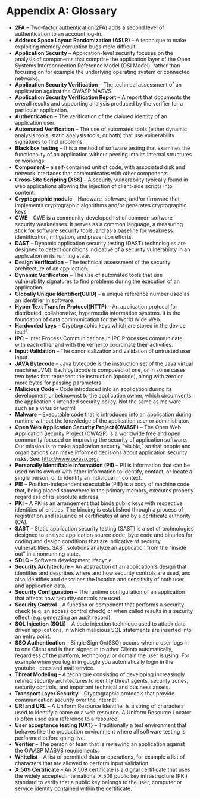 # Appendix A: Glossary

- **2FA** – Two-factor authentication(2FA) adds a second level of authentication to an account log-in.
- **Address Space Layout Randomization (ASLR)** – A technique to make exploiting memory corruption bugs more difficult.
- **Application Security** – Application-level security focuses on the analysis of components that comprise the application layer of the Open Systems Interconnection Reference Model (OSI Model), rather than focusing on for example the underlying operating system or connected networks.
- **Application Security Verification** – The technical assessment of an application against the OWASP MASVS.
- **Application Security Verification Report** – A report that documents the overall results and supporting analysis produced by the verifier for a particular application.
- **Authentication** – The verification of the claimed identity of an application user.
- **Automated Verification** – The use of automated tools (either dynamic analysis tools, static analysis tools, or both) that use vulnerability signatures to find problems.
- **Black box testing** – It is a method of software testing that examines the functionality of an application without peering into its internal structures or workings.
- **Component** – a self-contained unit of code, with associated disk and network interfaces that communicates with other components.
- **Cross-Site Scripting (XSS)** – A security vulnerability typically found in web applications allowing the injection of client-side scripts into content.
- **Cryptographic module** – Hardware, software, and/or firmware that implements cryptographic algorithms and/or generates cryptographic keys.
- **CWE** – CWE is a community-developed list of common software security weaknesses. It serves as a common language, a measuring stick for software security tools, and as a baseline for weakness identification, mitigation, and prevention efforts.
- **DAST** – Dynamic application security testing (DAST) technologies are designed to detect conditions indicative of a security vulnerability in an application in its running state.
- **Design Verification** – The technical assessment of the security architecture of an application.
- **Dynamic Verification** – The use of automated tools that use vulnerability signatures to find problems during the execution of an application.
- **Globally Unique Identifier(GUID)** – a unique reference number used as an identifier in software.
- **Hyper Text Transfer Protocol(HTTP)** – An application protocol for distributed, collaborative, hypermedia information systems. It is the foundation of data communication for the World Wide Web.
- **Hardcoded keys** – Cryptographic keys which are stored in the device itself.
- **IPC** – Inter Process Communications,In IPC Processes communicate with each other and with the kernel to coordinate their activities.
- **Input Validation** – The canonicalization and validation of untrusted user input.
- **JAVA Bytecode** – Java bytecode is the instruction set of the Java virtual machine(JVM). Each bytecode is composed of one, or in some cases two bytes that represent the instruction (opcode), along with zero or more bytes for passing parameters.
- **Malicious Code** – Code introduced into an application during its development unbeknownst to the application owner, which circumvents the application's intended security policy. Not the same as malware such as a virus or worm!
- **Malware** – Executable code that is introduced into an application during runtime without the knowledge of the application user or administrator.
- **Open Web Application Security Project (OWASP)** – The Open Web Application Security Project (OWASP) is a worldwide free and open community focused on improving the security of application software. Our mission is to make application security "visible," so that people and organizations can make informed decisions about application security risks. See: http://www.owasp.org/
- **Personally Identifiable Information (PII)** – PII is information that can be used on its own or with other information to identify, contact, or locate a single person, or to identify an individual in context.
- **PIE** – Position-independent executable (PIE) is a body of machine code that, being placed somewhere in the primary memory, executes properly regardless of its absolute address.
- **PKI** – A PKI is an arrangement that binds public keys with respective identities of entities. The binding is established through a process of registration and issuance of certificates at and by a certificate authority (CA).
- **SAST** – Static application security testing (SAST) is a set of technologies designed to analyze application source code, byte code and binaries for coding and design conditions that are indicative of security vulnerabilities. SAST solutions analyze an application from the “inside out” in a nonrunning state.
- **SDLC** – Software development lifecycle.
- **Security Architecture** – An abstraction of an application's design that identifies and describes where and how security controls are used, and also identifies and describes the location and sensitivity of both user and application data.
- **Security Configuration** – The runtime configuration of an application that affects how security controls are used.
- **Security Control** – A function or component that performs a security check (e.g. an access control check) or when called results in a security effect (e.g. generating an audit record).
- **SQL Injection (SQLi)** – A code injection technique used to attack data driven applications, in which malicious SQL statements are inserted into an entry point.
- **SSO Authentication** – Single Sign On(SSO) occurs when a user logs in to one Client and is then signed in to other Clients automatically, regardless of the platform, technology, or domain the user is using. For example when you log in in google you automatically login in the youtube , docs and mail service.
- **Threat Modeling** – A technique consisting of developing increasingly refined security architectures to identify threat agents, security zones, security controls, and important technical and business assets.
- **Transport Layer Security** – Cryptographic protocols that provide communication security over the Internet
- **URI and URL** – A Uniform Resource Identifier is a string of characters used to identify a name or a web resource. A Uniform Resource Locator is often used as a reference to a resource.
- **User acceptance testing (UAT)** – Traditionally a test environment that behaves like the production environment where all software testing is performed before going live.
- **Verifier** – The person or team that is reviewing an application against the OWASP MASVS requirements.
- **Whitelist** – A list of permitted data or operations, for example a list of characters that are allowed to perform input validation.
- **X.509 Certificate** – An X.509 certificate is a digital certificate that uses the widely accepted international X.509 public key infrastructure (PKI) standard to verify that a public key belongs to the user, computer or service identity contained within the certificate.

